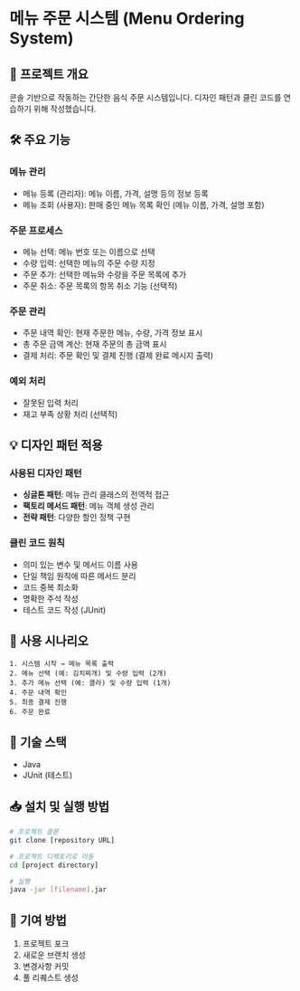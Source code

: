 # 메뉴 주문 시스템 (Menu Ordering System)

## 📝 프로젝트 개요
콘솔 기반으로 작동하는 간단한 음식 주문 시스템입니다. 
디자인 패턴과 클린 코드를 연습하기 위해 작성했습니다.

## 🛠 주요 기능

### 메뉴 관리
- 메뉴 등록 (관리자): 메뉴 이름, 가격, 설명 등의 정보 등록
- 메뉴 조회 (사용자): 판매 중인 메뉴 목록 확인 (메뉴 이름, 가격, 설명 포함)

### 주문 프로세스
- 메뉴 선택: 메뉴 번호 또는 이름으로 선택
- 수량 입력: 선택한 메뉴의 주문 수량 지정
- 주문 추가: 선택한 메뉴와 수량을 주문 목록에 추가
- 주문 취소: 주문 목록의 항목 취소 기능 (선택적)

### 주문 관리
- 주문 내역 확인: 현재 주문한 메뉴, 수량, 가격 정보 표시
- 총 주문 금액 계산: 현재 주문의 총 금액 표시
- 결제 처리: 주문 확인 및 결제 진행 (결제 완료 메시지 출력)

### 예외 처리
- 잘못된 입력 처리
- 재고 부족 상황 처리 (선택적)

## 💡 디자인 패턴 적용

### 사용된 디자인 패턴
- **싱글톤 패턴**: 메뉴 관리 클래스의 전역적 접근
- **팩토리 메서드 패턴**: 메뉴 객체 생성 관리
- **전략 패턴**: 다양한 할인 정책 구현

### 클린 코드 원칙
- 의미 있는 변수 및 메서드 이름 사용
- 단일 책임 원칙에 따른 메서드 분리
- 코드 중복 최소화
- 명확한 주석 작성
- 테스트 코드 작성 (JUnit)

## 🎯 사용 시나리오

```
1. 시스템 시작 → 메뉴 목록 출력
2. 메뉴 선택 (예: 김치찌개) 및 수량 입력 (2개)
3. 추가 메뉴 선택 (예: 콜라) 및 수량 입력 (1개)
4. 주문 내역 확인
5. 최종 결제 진행
6. 주문 완료
```

## 🔧 기술 스택
- Java
- JUnit (테스트)

## 📥 설치 및 실행 방법
```bash
# 프로젝트 클론
git clone [repository URL]

# 프로젝트 디렉토리로 이동
cd [project directory]

# 실행
java -jar [filename].jar
```

## 👥 기여 방법
1. 프로젝트 포크
2. 새로운 브랜치 생성
3. 변경사항 커밋
4. 풀 리퀘스트 생성
